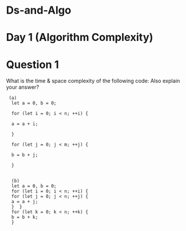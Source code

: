 # Ds-and-Algo

# Day 1 (Algorithm Complexity)

# Question 1

What is the time & space complexity of the following code:
Also explain your answer?

     (a)
      let a = 0, b = 0;

      for (let i = 0; i < n; ++i) {

      a = a + i;

      }

      for (let j = 0; j < m; ++j) {

      b = b + j;

      }


      (b)
      let a = 0, b = 0;
      for (let i = 0; i < n; ++i) {
      for (let j = 0; j < n; ++j) {
      a = a + j;        
      }  }
      for (let k = 0; k < n; ++k) {
      b = b + k;
      }